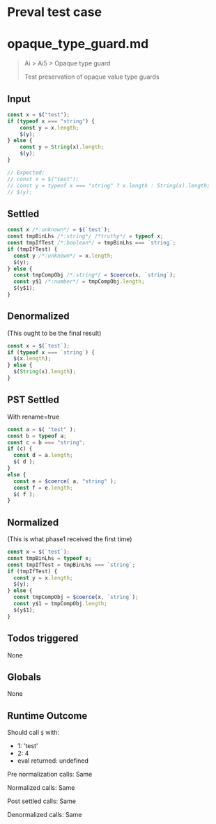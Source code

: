 # Preval test case

# opaque_type_guard.md

> Ai > Ai5 > Opaque type guard
>
> Test preservation of opaque value type guards

## Input

`````js filename=intro
const x = $("test");
if (typeof x === "string") {
    const y = x.length;
    $(y);
} else {
    const y = String(x).length;
    $(y);
}

// Expected:
// const x = $("test");
// const y = typeof x === "string" ? x.length : String(x).length;
// $(y);
`````


## Settled


`````js filename=intro
const x /*:unknown*/ = $(`test`);
const tmpBinLhs /*:string*/ /*truthy*/ = typeof x;
const tmpIfTest /*:boolean*/ = tmpBinLhs === `string`;
if (tmpIfTest) {
  const y /*:unknown*/ = x.length;
  $(y);
} else {
  const tmpCompObj /*:string*/ = $coerce(x, `string`);
  const y$1 /*:number*/ = tmpCompObj.length;
  $(y$1);
}
`````


## Denormalized
(This ought to be the final result)

`````js filename=intro
const x = $(`test`);
if (typeof x === `string`) {
  $(x.length);
} else {
  $(String(x).length);
}
`````


## PST Settled
With rename=true

`````js filename=intro
const a = $( "test" );
const b = typeof a;
const c = b === "string";
if (c) {
  const d = a.length;
  $( d );
}
else {
  const e = $coerce( a, "string" );
  const f = e.length;
  $( f );
}
`````


## Normalized
(This is what phase1 received the first time)

`````js filename=intro
const x = $(`test`);
const tmpBinLhs = typeof x;
const tmpIfTest = tmpBinLhs === `string`;
if (tmpIfTest) {
  const y = x.length;
  $(y);
} else {
  const tmpCompObj = $coerce(x, `string`);
  const y$1 = tmpCompObj.length;
  $(y$1);
}
`````


## Todos triggered


None


## Globals


None


## Runtime Outcome


Should call `$` with:
 - 1: 'test'
 - 2: 4
 - eval returned: undefined

Pre normalization calls: Same

Normalized calls: Same

Post settled calls: Same

Denormalized calls: Same
